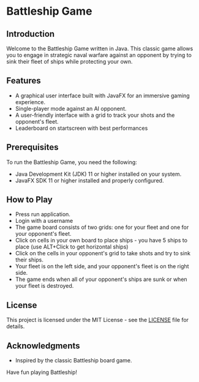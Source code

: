 # Battleship Game

## Introduction

Welcome to the Battleship Game written in Java. This classic game allows you to engage in strategic naval warfare against an opponent by trying to sink their fleet of ships while protecting your own.

## Features

- A graphical user interface built with JavaFX for an immersive gaming experience.
- Single-player mode against an AI opponent.
- A user-friendly interface with a grid to track your shots and the opponent's fleet.
- Leaderboard on startscreen with best performances

## Prerequisites

To run the Battleship Game, you need the following:

- Java Development Kit (JDK) 11 or higher installed on your system.
- JavaFX SDK 11 or higher installed and properly configured.

## How to Play

- Press run application.
- Login with a username
- The game board consists of two grids: one for your fleet and one for your opponent's fleet.
- Click on cells in your own board to place ships - you have 5 ships to place (use ALT+Click to get horizontal ships)
- Click on the cells in your opponent's grid to take shots and try to sink their ships.
- Your fleet is on the left side, and your opponent's fleet is on the right side.
- The game ends when all of your opponent's ships are sunk or when your fleet is destroyed.

## License

This project is licensed under the MIT License - see the [LICENSE](LICENSE) file for details.

## Acknowledgments

- Inspired by the classic Battleship board game.

Have fun playing Battleship!
